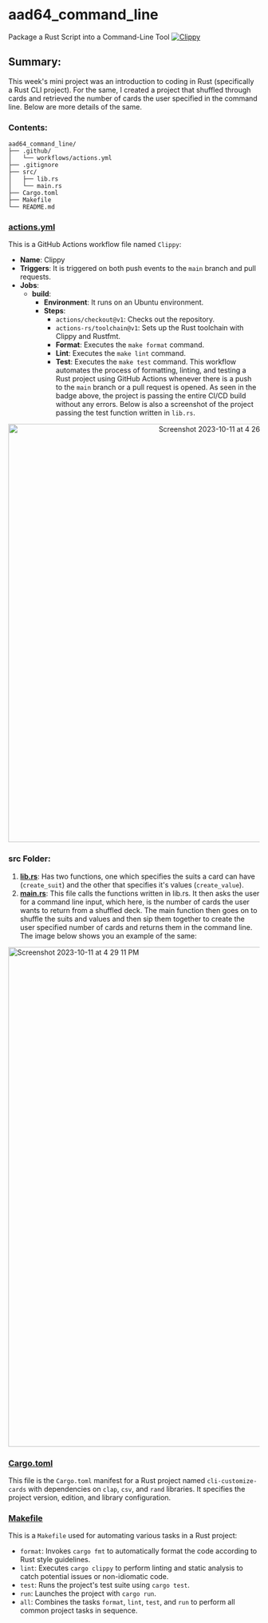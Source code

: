 # aad64_command_line
Package a Rust Script into a Command-Line Tool
[![Clippy](https://github.com/nogibjj/aad64_command_line/actions/workflows/actions.yml/badge.svg)](https://github.com/nogibjj/aad64_command_line/actions/workflows/actions.yml)

## Summary:
This week's mini project was an introduction to coding in Rust (specifically a Rust CLI project). For the same, I created a project that shuffled through cards and retrieved the number of cards the user specified in the command line. Below are more details of the same.

### Contents:
```
aad64_command_line/
├── .github/
│   └── workflows/actions.yml
├── .gitignore
├── src/
│   ├── lib.rs
│   └── main.rs
├── Cargo.toml
├── Makefile
└── README.md
```

### [actions.yml](https://github.com/nogibjj/aad64_command_line/actions/workflows/actions.yml)
This is a GitHub Actions workflow file named `Clippy`:
- **Name**: Clippy
- **Triggers**: It is triggered on both push events to the `main` branch and pull requests.
- **Jobs**:
  - **build**:
    - **Environment**: It runs on an Ubuntu environment.
    - **Steps**:
      - `actions/checkout@v1`: Checks out the repository.
      - `actions-rs/toolchain@v1`: Sets up the Rust toolchain with Clippy and Rustfmt.
      - **Format**: Executes the `make format` command.
      - **Lint**: Executes the `make lint` command.
      - **Test**: Executes the `make test` command.
This workflow automates the process of formatting, linting, and testing a Rust project using GitHub Actions whenever there is a push to the `main` branch or a pull request is opened.
As seen in the badge above, the project is passing the entire CI/CD build without any errors. Below is also a screenshot of the project passing the test function written in `lib.rs`.
<p align = 'center'><img width="837" alt="Screenshot 2023-10-11 at 4 26 29 PM" src="https://github.com/nogibjj/aad64_command_line/assets/143753050/5317cfaf-9df7-4e1d-884c-43d9f0a55e21"></p>

### src Folder:
1. __[lib.rs](https://github.com/nogibjj/aad64_command_line/src/lib.rs)__: Has two functions, one which specifies the suits a card can have (`create_suit`) and the other that specifies it's values (`create_value`).
2. __[main.rs](https://github.com/nogibjj/aad64_command_line/src/main.rs)__: This file calls the functions written in lib.rs. It then asks the user for a command line input, which here, is the number of cards the user wants to return from a shuffled deck. The main function then goes on to shuffle the suits and values and then sip them together to create the user specified number of cards and returns them in the command line. The image below shows you an example of the same:

<img width="1000" alt="Screenshot 2023-10-11 at 4 29 11 PM" src="https://github.com/nogibjj/aad64_command_line/assets/143753050/95da4673-9f98-4b97-9a41-c07ae93f7b10">


### [Cargo.toml](https://github.com/nogibjj/aad64_command_line/Cargo.toml)
This file is the `Cargo.toml` manifest for a Rust project named `cli-customize-cards` with dependencies on `clap`, `csv`, and `rand` libraries. It specifies the project version, edition, and library configuration.

### [Makefile](https://github.com/nogibjj/aad64_command_line/Makefile)
This is a `Makefile` used for automating various tasks in a Rust project:
- `format`: Invokes `cargo fmt` to automatically format the code according to Rust style guidelines.
- `lint`: Executes `cargo clippy` to perform linting and static analysis to catch potential issues or non-idiomatic code.
- `test`: Runs the project's test suite using `cargo test`.
- `run`: Launches the project with `cargo run`.
- `all`: Combines the tasks `format`, `lint`, `test`, and `run` to perform all common project tasks in sequence.

